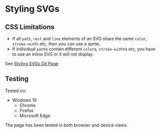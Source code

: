 # Styling SVGs

## CSS Limitations

- If all `path`, `rect` and `line` elements of an SVG share the same `color`, `stroke-width` etc, then you can use a sprite.
- If individual `path`s contain different `color`s, `stroke-width`s etc, you have to use an inline SVG or it will not display.

See [Styling SVGs Git Page](https://chrisnajman.github.io/styling-svgs)

## Testing

Tested on:

- Windows 10
  - Chrome
  - Firefox
  - Microsoft Edge

The page has been tested in both browser and device views.
